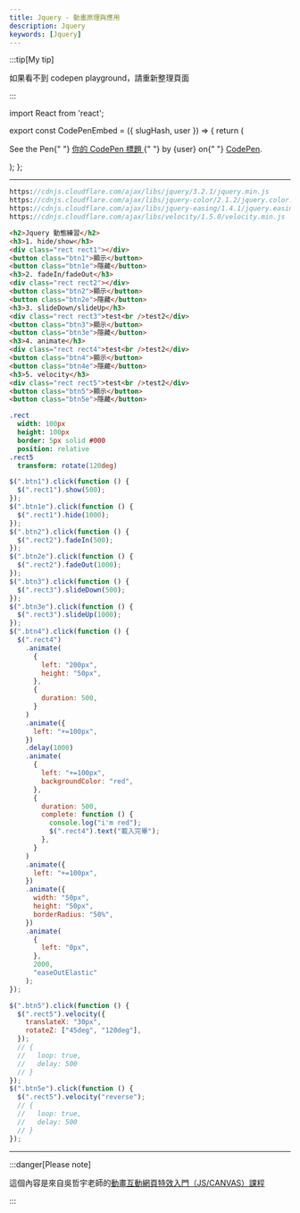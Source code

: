 ```yaml
---
title: Jquery - 動畫原理與應用
description: Jquery
keywords: [Jquery]
---
```


:::tip[My tip]

如果看不到 codepen playground，請重新整理頁面

:::

import React from 'react';

export const CodePenEmbed = ({ slugHash, user }) => {
return (

<p
className="codepen"
data-height="300"
data-default-tab="html,result"
data-slug-hash={slugHash}
data-user={user}
style={{ border: "2px solid #ccc", margin: "1em 0", padding: "1em" }} >
<span>
See the Pen{" "}
<a href={`https://codepen.io/${user}/pen/${slugHash}`}>
你的 CodePen 標題
</a>{" "}
by {user} on{" "}
<a href="https://codepen.io/">CodePen</a>.
</span>
<script async src="https://cpwebassets.codepen.io/assets/embed/ei.js"></script>
</p>
);
};

<CodePenEmbed slugHash="KwKQwEe" user="Retsnom" />

---

```sass title="cdn"
https://cdnjs.cloudflare.com/ajax/libs/jquery/3.2.1/jquery.min.js
https://cdnjs.cloudflare.com/ajax/libs/jquery-color/2.1.2/jquery.color.min.js
https://cdnjs.cloudflare.com/ajax/libs/jquery-easing/1.4.1/jquery.easing.min.js
https://cdnjs.cloudflare.com/ajax/libs/velocity/1.5.0/velocity.min.js
```

```html title="index.html"
<h2>Jquery 動態練習</h2>
<h3>1. hide/show</h3>
<div class="rect rect1"></div>
<button class="btn1">顯示</button>
<button class="btn1e">隱藏</button>
<h3>2. fadeIn/fadeOut</h3>
<div class="rect rect2"></div>
<button class="btn2">顯示</button>
<button class="btn2e">隱藏</button>
<h3>3. slideDown/slideUp</h3>
<div class="rect rect3">test<br />test2</div>
<button class="btn3">顯示</button>
<button class="btn3e">隱藏</button>
<h3>4. animate</h3>
<div class="rect rect4">test<br />test2</div>
<button class="btn4">顯示</button>
<button class="btn4e">隱藏</button>
<h3>5. velocity</h3>
<div class="rect rect5">test<br />test2</div>
<button class="btn5">顯示</button>
<button class="btn5e">隱藏</button>
```

```sass title="style.sass"
.rect
  width: 100px
  height: 100px
  border: 5px solid #000
  position: relative
.rect5
  transform: rotate(120deg)
```

```js title="script.js"
$(".btn1").click(function () {
  $(".rect1").show(500);
});
$(".btn1e").click(function () {
  $(".rect1").hide(1000);
});
$(".btn2").click(function () {
  $(".rect2").fadeIn(500);
});
$(".btn2e").click(function () {
  $(".rect2").fadeOut(1000);
});
$(".btn3").click(function () {
  $(".rect3").slideDown(500);
});
$(".btn3e").click(function () {
  $(".rect3").slideUp(1000);
});
$(".btn4").click(function () {
  $(".rect4")
    .animate(
      {
        left: "200px",
        height: "50px",
      },
      {
        duration: 500,
      }
    )
    .animate({
      left: "+=100px",
    })
    .delay(1000)
    .animate(
      {
        left: "+=100px",
        backgroundColor: "red",
      },
      {
        duration: 500,
        complete: function () {
          console.log("i'm red");
          $(".rect4").text("載入完畢");
        },
      }
    )
    .animate({
      left: "+=100px",
    })
    .animate({
      width: "50px",
      height: "50px",
      borderRadius: "50%",
    })
    .animate(
      {
        left: "0px",
      },
      2000,
      "easeOutElastic"
    );
});

$(".btn5").click(function () {
  $(".rect5").velocity({
    translateX: "30px",
    rotateZ: ["45deg", "120deg"],
  });
  // {
  //   loop: true,
  //   delay: 500
  // }
});
$(".btn5e").click(function () {
  $(".rect5").velocity("reverse");
  // {
  //   loop: true,
  //   delay: 500
  // }
});
```

---

:::danger[Please note]

這個內容是來自吳哲宇老師的[動畫互動網頁特效入門（JS/CANVAS）課程](https://hahow.in/courses/586fae97a8aae907000ce721)

:::
